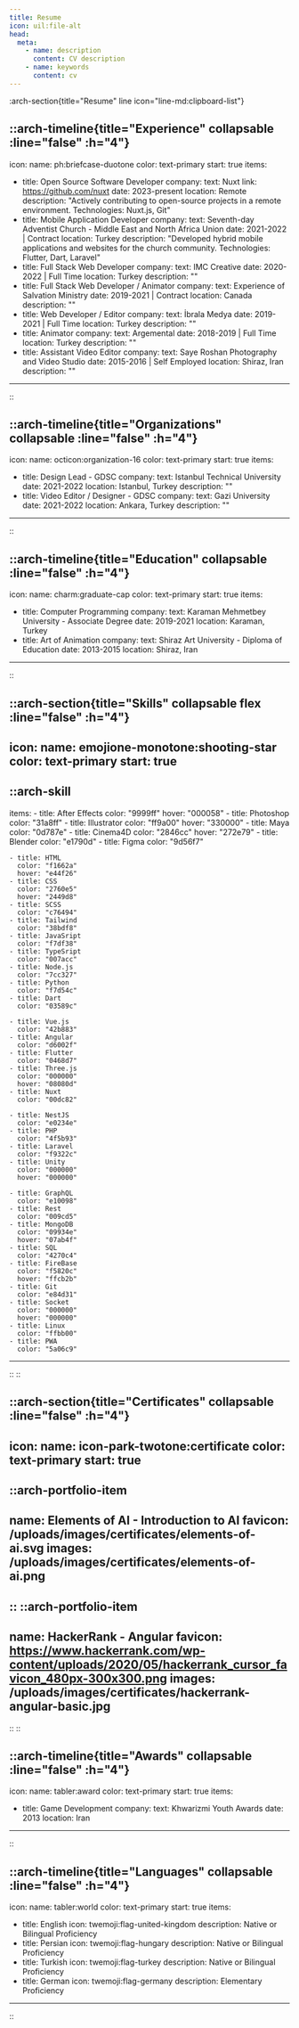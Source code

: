 ```yaml
---
title: Resume
icon: uil:file-alt
head:
  meta:
    - name: description
      content: CV description
    - name: keywords
      content: cv
---
```


:arch-section{title="Resume" line icon="line-md:clipboard-list"}

::arch-timeline{title="Experience" collapsable :line="false" :h="4"}
---
icon:
  name: ph:briefcase-duotone
  color: text-primary
  start: true
items:
  - title: Open Source Software Developer
    company:
      text: Nuxt
      link: https://github.com/nuxt
    date:  2023-present
    location: Remote
    description: "Actively contributing to open-source projects in a remote environment. Technologies: Nuxt.js, Git"
  - title: Mobile Application Developer
    company:
      text: Seventh-day Adventist Church - Middle East and North Africa Union
    date:  2021-2022 | Contract
    location: Turkey
    description: "Developed hybrid mobile applications and websites for the church community. Technologies: Flutter, Dart, Laravel"
  - title: Full Stack Web Developer
    company:
      text: IMC Creative
    date:  2020-2022 | Full Time
    location: Turkey
    description: ""
  - title: Full Stack Web Developer / Animator
    company:
      text: Experience of Salvation Ministry
    date:  2019-2021 | Contract
    location: Canada
    description: ""
  - title: Web Developer / Editor
    company:
      text: İbrala Medya
    date:  2019-2021 | Full Time
    location: Turkey
    description: ""
  - title: Animator
    company:
      text: Argemental
    date:  2018-2019 | Full Time
    location: Turkey
    description: ""
  - title: Assistant Video Editor
    company:
      text: Saye Roshan Photography and Video Studio
    date:  2015-2016 | Self Employed
    location: Shiraz, Iran
    description: ""
---
::

::arch-timeline{title="Organizations" collapsable :line="false" :h="4"}
---
icon:
  name: octicon:organization-16
  color: text-primary
  start: true
items:
  - title: Design Lead - GDSC
    company:
      text: Istanbul Technical University
    date:  2021-2022
    location: Istanbul, Turkey
    description: ""
  - title: Video Editor / Designer - GDSC
    company:
      text: Gazi University
    date:  2021-2022
    location: Ankara, Turkey
    description: ""
---
::

::arch-timeline{title="Education" collapsable :line="false" :h="4"}
---
icon:
  name: charm:graduate-cap
  color: text-primary
  start: true
items:
  - title: Computer Programming
    company:
      text:  Karaman Mehmetbey University - Associate Degree
    date:  2019-2021
    location: Karaman, Turkey
  - title: Art of Animation
    company:
      text: Shiraz Art University - Diploma of Education
    date:  2013-2015
    location: Shiraz, Iran
---
::

::arch-section{title="Skills" collapsable flex :line="false" :h="4"}
---
icon:
  name: emojione-monotone:shooting-star
  color: text-primary
  start: true
---
  ::arch-skill
  ---
  items:
    - title: After Effects
      color: "9999ff"
      hover: "000058"
    - title: Photoshop
      color: "31a8ff"
    - title: Illustrator
      color: "ff9a00"
      hover: "330000"
    - title: Maya
      color: "0d787e"
    - title: Cinema4D
      color: "2846cc"
      hover: "272e79"
    - title: Blender
      color: "e1790d"
    - title: Figma
      color: "9d56f7"
    
    - title: HTML
      color: "f1662a"
      hover: "e44f26"
    - title: CSS
      color: "2760e5"
      hover: "2449d8"
    - title: SCSS
      color: "c76494"
    - title: Tailwind
      color: "38bdf8"
    - title: JavaSript
      color: "f7df38"
    - title: TypeSript
      color: "007acc"
    - title: Node.js
      color: "7cc327"
    - title: Python
      color: "f7d54c"
    - title: Dart
      color: "03589c"
    
    - title: Vue.js
      color: "42b883"
    - title: Angular
      color: "d6002f"
    - title: Flutter
      color: "0468d7"
    - title: Three.js
      color: "000000"
      hover: "08080d"
    - title: Nuxt
      color: "00dc82"
    
    - title: NestJS
      color: "e0234e"
    - title: PHP
      color: "4f5b93"
    - title: Laravel
      color: "f9322c"
    - title: Unity
      color: "000000"
      hover: "000000"
    
    - title: GraphQL
      color: "e10098"
    - title: Rest
      color: "009cd5"
    - title: MongoDB
      color: "09934e"
      hover: "07ab4f"
    - title: SQL
      color: "4270c4"
    - title: FireBase
      color: "f5820c"
      hover: "ffcb2b"
    - title: Git
      color: "e84d31"
    - title: Socket
      color: "000000"
      hover: "000000"
    - title: Linux
      color: "ffbb00"
    - title: PWA
      color: "5a06c9"
  ---
  ::
::

<!--
- title: AWS
  color: "ff9a00"
- title: Cisco
  color: "00bcea"
-->

::arch-section{title="Certificates" collapsable :line="false" :h="4"}
---
icon:
  name: icon-park-twotone:certificate
  color: text-primary
  start: true
---
  ::arch-portfolio-item
  ---
  name: Elements of AI - Introduction to AI
  favicon: /uploads/images/certificates/elements-of-ai.svg 
  images: /uploads/images/certificates/elements-of-ai.png
  ---
  ::
  ::arch-portfolio-item
  ---
  name: HackerRank - Angular
  favicon: https://www.hackerrank.com/wp-content/uploads/2020/05/hackerrank_cursor_favicon_480px-300x300.png 
  images: /uploads/images/certificates/hackerrank-angular-basic.jpg
  ---
  ::
::

::arch-timeline{title="Awards" collapsable :line="false" :h="4"}
---
icon:
  name: tabler:award
  color: text-primary
  start: true
items:
  - title: Game Development
    company:
      text: Khwarizmi Youth Awards
    date:  2013
    location: Iran
---
::

::arch-timeline{title="Languages" collapsable :line="false" :h="4"}
---
icon:
  name: tabler:world
  color: text-primary
  start: true
items:
  - title: English
    icon: twemoji:flag-united-kingdom
    description: Native or Bilingual Proficiency
  - title: Persian
    icon: twemoji:flag-hungary
    description: Native or Bilingual Proficiency
  - title: Turkish
    icon: twemoji:flag-turkey
    description: Native or Bilingual Proficiency
  - title: German
    icon: twemoji:flag-germany
    description: Elementary Proficiency
---
::
